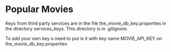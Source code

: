 # Popular Movies

Keys from third party services are in the file the_movie_db_key.properties in the directory services_keys. This directory is in .gitignore.

To add your own key o need to put is it with  key name MOVIE_API_KEY on the_movie_db_key.properties

